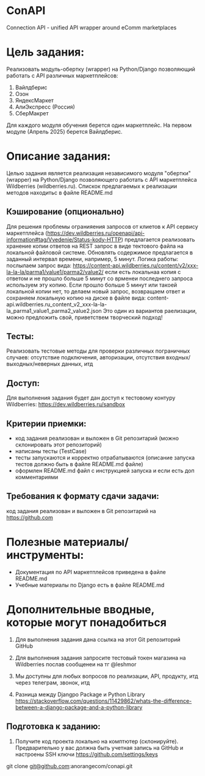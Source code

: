 # ConAPI
Connection API - unified API wrapper around eComm marketplaces 


# Цель задания:  
Реализовать модуль-обертку (wrapper) на Python/Django позволяющий работать с API различных маркетплейсов:
1. Вайлдберис
2. Озон
3. ЯндексМаркет
4. АлиЭкспресс (Россия)
5. СберМакрет

Для каждого модуля обучения берется один маркетплейс. На первом модуле (Апрель 2025) берется Вайлдберис. 



# Описание задания:  
Целью задания является реализация независимого модуля "обертки" (wrapper) на Python/Django позволяющего работать с API маркетплейса Wildberries (wildberries.ru). Спискок предлагаемых к реализации методов находитьс в файле README.md



## Кэширование (опционально)
Для решения проблемы огранияения запросов от клиетов к API сервису маркетплейса (https://dev.wildberries.ru/openapi/api-information#tag/Vvedenie/Status-kody-HTTP) предлагается реализовать хранение копии ответов на REST запрос в виде тектового файла на локальной файловой системе. Обновлять содержимое предлагается в заданный интервал времени, например, 5 минут. Логика работы: послылаем запрос вида: https://content-api.wildberries.ru/content/v2/xxx-la-la-la/parma1/value1/parma2/value2/ если есть локальнаа копия с ответом и не прошло больше 5 минут со врменеи последнего запроса используем эту копию. Если прошло больше 5 минут или такоей локальной копии нет, то делаем новый запрос, возвращаем ответ и сохраняем локальную копию на диске в файле вида: content-api.wildberries.ru_content_v2_xxx-la-la-la_parma1_value1_parma2_value2.json
Это один из вариантов раелизации, можно предложить свой, приветствем творческий подход!


## Тесты: 
Реализовать тестовые методы для проверки различных пограничных случаев: отсутствие подключения, авторизации, отсутствия входных/выходных/неверных данных, итд


## Доступ:
Для выполнения задания будет дан доступ к тестовому контуру Wildberries: https://dev.wildberries.ru/sandbox



## Критерии приемки: 
- код задания реализован и выложен в Git репозитарий (можно склонировать этот репозиторий)
- написаны тесты (TestCase)
- тесты запускаются и корректно отрабатываются (описание запуска тестов должно быть в файле README.md файле)
- оформлен README.md файл с инструкцией запуска и если есть доп комментариями



## Требования к формату сдачи задачи: 
код задания реализован и выложен в Git репозитарий на https://github.com


# Полезные материалы/инструменты:
- Документация по API маркетплейсов приведена в файле README.md
- Учебные материалы по Django есть в файле README.md
   


   
# Дополнительные вводные, которые могут понадобиться
1. Для выполнения задания дана ссылка на этот Git репозиторий GitHub

2. Для выполнения задания запросите тестовый токен магазина на  Wildberries послав сообщенеи на тг @leshmor

3. Мы доступны для любых вопросов по реализации, API, продукту, итд через телеграм, звонок, итд

4. Разница между Djangpo Package и Python Library 
https://stackoverflow.com/questions/11429862/whats-the-difference-between-a-django-package-and-a-python-library



## Подготовка к заданию:

1. Получите код проекта локально на комптютер (склонируйте). Предварительно у вас должна быть учетная запись на GitHub и настроены SSH ключи https://github.com/settings/keys

git clone git@github.com:anorangecom/conapi.git

   